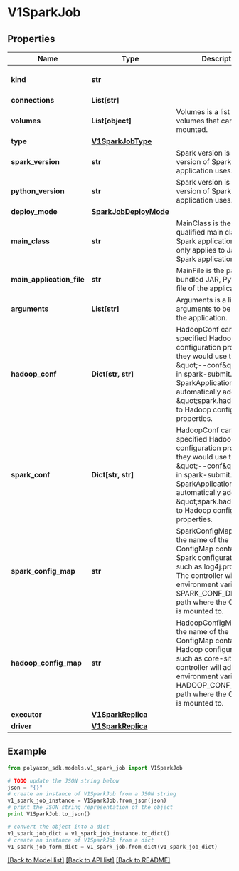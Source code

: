 # V1SparkJob


## Properties
Name | Type | Description | Notes
------------ | ------------- | ------------- | -------------
**kind** | **str** |  | [optional] [default to 'spark_job']
**connections** | **List[str]** |  | [optional] 
**volumes** | **List[object]** | Volumes is a list of volumes that can be mounted. | [optional] 
**type** | [**V1SparkJobType**](V1SparkJobType.md) |  | [optional] 
**spark_version** | **str** | Spark version is the version of Spark the application uses. | [optional] 
**python_version** | **str** | Spark version is the version of Spark the application uses. | [optional] 
**deploy_mode** | [**SparkJobDeployMode**](SparkJobDeployMode.md) |  | [optional] 
**main_class** | **str** | MainClass is the fully-qualified main class of the Spark application. This only applies to Java/Scala Spark applications. | [optional] 
**main_application_file** | **str** | MainFile is the path to a bundled JAR, Python, or R file of the application. | [optional] 
**arguments** | **List[str]** | Arguments is a list of arguments to be passed to the application. | [optional] 
**hadoop_conf** | **Dict[str, str]** | HadoopConf carries user-specified Hadoop configuration properties as they would use the  the \&quot;--conf\&quot; option in spark-submit.  The SparkApplication controller automatically adds prefix \&quot;spark.hadoop.\&quot; to Hadoop configuration properties. | [optional] 
**spark_conf** | **Dict[str, str]** | HadoopConf carries user-specified Hadoop configuration properties as they would use the  the \&quot;--conf\&quot; option in spark-submit.  The SparkApplication controller automatically adds prefix \&quot;spark.hadoop.\&quot; to Hadoop configuration properties. | [optional] 
**spark_config_map** | **str** | SparkConfigMap carries the name of the ConfigMap containing Spark configuration files such as log4j.properties. The controller will add environment variable SPARK_CONF_DIR to the path where the ConfigMap is mounted to. | [optional] 
**hadoop_config_map** | **str** | HadoopConfigMap carries the name of the ConfigMap containing Hadoop configuration files such as core-site.xml. The controller will add environment variable HADOOP_CONF_DIR to the path where the ConfigMap is mounted to. | [optional] 
**executor** | [**V1SparkReplica**](V1SparkReplica.md) |  | [optional] 
**driver** | [**V1SparkReplica**](V1SparkReplica.md) |  | [optional] 

## Example

```python
from polyaxon_sdk.models.v1_spark_job import V1SparkJob

# TODO update the JSON string below
json = "{}"
# create an instance of V1SparkJob from a JSON string
v1_spark_job_instance = V1SparkJob.from_json(json)
# print the JSON string representation of the object
print V1SparkJob.to_json()

# convert the object into a dict
v1_spark_job_dict = v1_spark_job_instance.to_dict()
# create an instance of V1SparkJob from a dict
v1_spark_job_form_dict = v1_spark_job.from_dict(v1_spark_job_dict)
```
[[Back to Model list]](../README.md#documentation-for-models) [[Back to API list]](../README.md#documentation-for-api-endpoints) [[Back to README]](../README.md)


